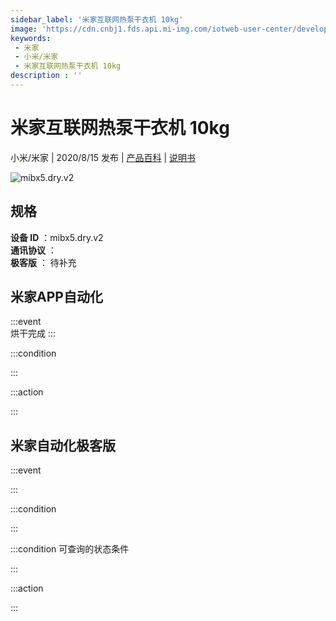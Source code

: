 ```yaml
---
sidebar_label: '米家互联网热泵干衣机 10kg'
image: 'https://cdn.cnbj1.fds.api.mi-img.com/iotweb-user-center/developer_1679071135835P4mf4Hk6.png?GalaxyAccessKeyId=AKVGLQWBOVIRQ3XLEW&Expires=9223372036854775807&Signature=L4w8Kzz/2Ar0SDJlE7JgUFtovqc='
keywords: 
 - 米家
 - 小米/米家
 - 米家互联网热泵干衣机 10kg
description : ''
---
```

# 米家互联网热泵干衣机 10kg

小米/米家 | 2020/8/15 发布 | [产品百科](https://home.mi.com/webapp/content/baike/product/index.html?model=mibx5.dry.v2/) | [说明书](https://home.mi.com/views/introduction.html?model=mibx5.dry.v2&region=cn)

![mibx5.dry.v2](https://cdn.cnbj1.fds.api.mi-img.com/iotweb-user-center/developer_1679071135835P4mf4Hk6.png?GalaxyAccessKeyId=AKVGLQWBOVIRQ3XLEW&Expires=9223372036854775807&Signature=L4w8Kzz/2Ar0SDJlE7JgUFtovqc=)

## 规格  
> 
**设备 ID** ：mibx5.dry.v2  
**通讯协议** ：  
**极客版**  ： 待补充 


## 米家APP自动化  

:::event  
烘干完成
:::

:::condition  

:::

:::action   

:::

## 米家自动化极客版  

:::event  

:::

:::condition  

:::

:::condition 可查询的状态条件  

:::

:::action  

:::

        

